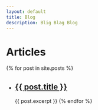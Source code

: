 ```yaml
---
layout: default
title: Blog
description: Blig Blag Blog
---
```


# Articles

{% for post in site.posts %}
- ## <a href="{{ post.url }}">{{ post.title }}</a>
  ​    {{ post.excerpt }}
{% endfor %}